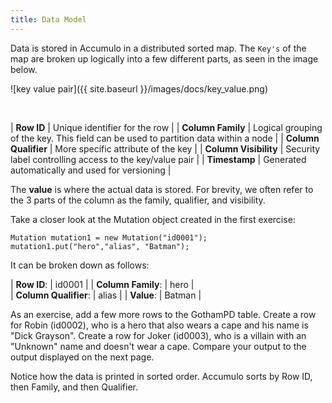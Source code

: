 ```yaml
---
title: Data Model
---
```


Data is stored in Accumulo in a distributed sorted map. The `Key's` of the map are broken up logically
into a few different parts, as seen in the image below.

![key value pair]({{ site.baseurl }}/images/docs/key_value.png)

<br/>

| **Row ID** | Unique identifier for the row |
| **Column Family** | Logical grouping of the key. This field can be used to partition data within a node |
| **Column Qualifier** | More specific attribute of the key |
| **Column Visibility** | Security label controlling access to the key/value pair |
| **Timestamp** | Generated automatically and used for versioning |

The **value** is where the actual data is stored. For brevity, we often refer to the 3 parts of the
column as the family, qualifier, and visibility.

Take a closer look at the Mutation object created in the first exercise:
```commandline
Mutation mutation1 = new Mutation("id0001");
mutation1.put("hero","alias", "Batman");
```
It can be broken down as follows: <br/>

| **Row ID**: | id0001 |
| **Column Family**: | hero |  
| **Column Qualifier**: | alias |
| **Value**: | Batman |

As an exercise, add a few more rows to the GothamPD table.  Create a row for Robin (id0002), who is a
hero that also wears a cape and his name is "Dick Grayson".  Create a row for Joker (id0003), who is
a villain with an "Unknown" name and doesn't wear a cape. Compare your output to the output displayed
on the next page.

Notice how the data is printed in sorted order. Accumulo sorts by Row ID, then Family, and then
Qualifier.
